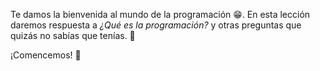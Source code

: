 Te damos la bienvenida al mundo de la programación :grin:. En esta lección daremos respuesta a _¿Qué es la programación?_ y  otras preguntas que quizás no sabías que tenías. :open_hands:

¡Comencemos! :muscle:


